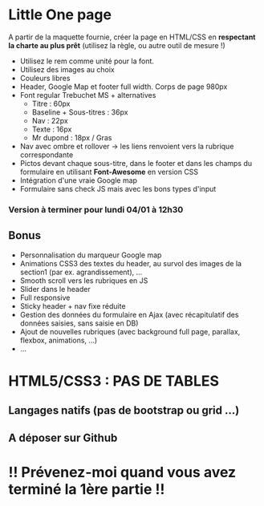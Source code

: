 # Little One page

A partir de la maquette fournie, créer la page en HTML/CSS en **respectant la charte au plus prêt** (utilisez la règle, ou autre outil de mesure !)

* Utilisez le rem comme unité pour la font.
* Utilisez des images au choix
* Couleurs libres
* Header, Google Map et footer full width. Corps de page 980px
* Font regular Trebuchet MS + alternatives
  * Titre : 60px
  * Baseline + Sous-titres : 36px
  * Nav : 22px
  * Texte : 16px
  * Mr dupond : 18px / Gras
* Nav avec ombre et rollover -> les liens renvoient vers la rubrique correspondante
* Pictos devant chaque sous-titre, dans le footer et dans les champs du formulaire en utilisant **Font-Awesome** en version CSS
* Intégration d'une vraie Google map
* Formulaire sans check JS mais avec les bons types d'input

### Version à terminer pour lundi 04/01 à 12h30

## Bonus
* Personnalisation du marqueur Google map
* Animations CSS3 des textes du header, au survol des images de la section1 (par ex. agrandissement), ...
* Smooth scroll vers les rubriques en JS
* Slider dans le header
* Full responsive
* Sticky header + nav fixe réduite
* Gestion des données du formulaire en Ajax (avec récapitulatif des données saisies, sans saisie en DB)
* Ajout de nouvelles rubriques (avec background full page, parallax, flexbox, animations, ...)
* ...

# HTML5/CSS3 : PAS DE TABLES
## Langages natifs (pas de bootstrap ou grid ...)
## A déposer sur Github

# !! Prévenez-moi quand vous avez terminé la 1ère partie !!
